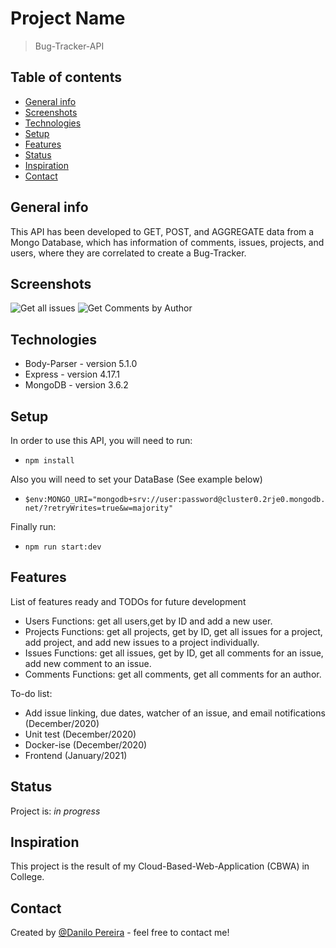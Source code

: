# Project Name

> Bug-Tracker-API

## Table of contents

- [General info](#general-info)
- [Screenshots](#screenshots)
- [Technologies](#technologies)
- [Setup](#setup)
- [Features](#features)
- [Status](#status)
- [Inspiration](#inspiration)
- [Contact](#contact)

## General info

This API has been developed to GET, POST, and AGGREGATE data from a Mongo Database, which has information of comments, issues, projects, and users, where they are correlated to create a Bug-Tracker.

## Screenshots

![Get all issues](./img/image1)
![Get Comments by Author](./img/image2)

## Technologies

- Body-Parser - version 5.1.0
- Express - version 4.17.1
- MongoDB - version 3.6.2

## Setup

In order to use this API, you will need to run:

- `npm install`

Also you will need to set your DataBase (See example below)

- `$env:MONGO_URI="mongodb+srv://user:password@cluster0.2rje0.mongodb.net/?retryWrites=true&w=majority"`

Finally run:

- `npm run start:dev`

## Features

List of features ready and TODOs for future development

- Users Functions: get all users,get by ID and add a new user.
- Projects Functions: get all projects, get by ID, get all issues for a project, add project, and add new issues to a project individually.
- Issues Functions: get all issues, get by ID, get all comments for an issue, add new comment to an issue.
- Comments Functions: get all comments, get all comments for an author.

To-do list:

- Add issue linking, due dates, watcher of an issue, and email notifications (December/2020)
- Unit test (December/2020)
- Docker-ise (December/2020)
- Frontend (January/2021)

## Status

Project is: _in progress_

## Inspiration

This project is the result of my Cloud-Based-Web-Application (CBWA) in College.

## Contact

Created by [@Danilo Pereira](https://github.com/danilo0391) - feel free to contact me!
